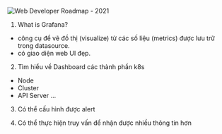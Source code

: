 ![Web Developer Roadmap - 2021](https://i.imgur.com/4u3LK4j.png)
1. What is Grafana?
- công cụ để vẽ đồ thị (visualize) từ các số liệu (metrics) được lưu trữ trong datasource.
- có giao diện web UI đẹp.

2. Tìm hiểu về Dashboard các thành phần k8s
- Node
- Cluster
- API Server
...

3. Có thể cấu hình được alert

4. Có thể thực hiện truy vấn để nhận được nhiều thông tin hơn